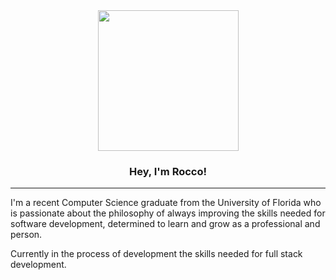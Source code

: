 <div align="center">
  <img src="https://media.giphy.com/media/OQsa4Yca9BJFS/giphy.gif" height="225px">

### Hey, I'm Rocco!
---
</div>

I'm a recent Computer Science graduate from the University of Florida who is passionate about the philosophy of always improving the skills needed for software development, determined to learn and grow as a professional and person.

Currently in the process of development the skills needed for full stack development.

